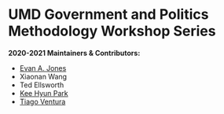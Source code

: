 # UMD Government and Politics Methodology Workshop Series

__2020-2021 Maintainers & Contributors:__
- [Evan A. Jones](https://github.com/EandrewJones)
- Xiaonan Wang
- Ted Ellsworth
- [Kee Hyun Park](https://github.com/keehyunpark)
- [Tiago Ventura](https://github.com/TiagoVentura)
